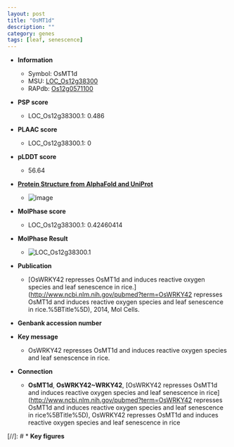 ```yaml
---
layout: post
title: "OsMT1d"
description: ""
category: genes
tags: [leaf, senescence]
---
```


* **Information**  
    + Symbol: OsMT1d  
    + MSU: [LOC_Os12g38300](http://rice.plantbiology.msu.edu/cgi-bin/ORF_infopage.cgi?orf=LOC_Os12g38300)  
    + RAPdb: [Os12g0571100](http://rapdb.dna.affrc.go.jp/viewer/gbrowse_details/irgsp1?name=Os12g0571100)  

* **PSP score**  
    + LOC_Os12g38300.1: 0.486 

* **PLAAC score**  
    + LOC_Os12g38300.1: 0 

* **pLDDT score**
    + 56.64

* **[Protein Structure from AlphaFold and UniProt](https://www.uniprot.org/uniprotkb/Q2QNC3/entry#structure)**
    + ![image](https://ricepsp.github.io/images/Q2/AF-Q2QNC3-F1.png)

* **MolPhase score**
    + LOC_Os12g38300.1: 0.42460414

* **MolPhase Result**
    + ![LOC_Os12g38300.1](https://304243504.github.io/Pictures/LOC_Os12g/LOC_Os12g38300.1.png)

* **Publication**  
    + [OsWRKY42 represses OsMT1d and induces reactive oxygen species and leaf senescence in rice.](http://www.ncbi.nlm.nih.gov/pubmed?term=OsWRKY42 represses OsMT1d and induces reactive oxygen species and leaf senescence in rice.%5BTitle%5D), 2014, Mol Cells.

* **Genbank accession number**  

* **Key message**  
    + OsWRKY42 represses OsMT1d and induces reactive oxygen species and leaf senescence in rice.

* **Connection**  
    + __OsMT1d__, __OsWRKY42~WRKY42__, [OsWRKY42 represses OsMT1d and induces reactive oxygen species and leaf senescence in rice](http://www.ncbi.nlm.nih.gov/pubmed?term=OsWRKY42 represses OsMT1d and induces reactive oxygen species and leaf senescence in rice%5BTitle%5D), OsWRKY42 represses OsMT1d and induces reactive oxygen species and leaf senescence in rice

[//]: # * **Key figures**  


